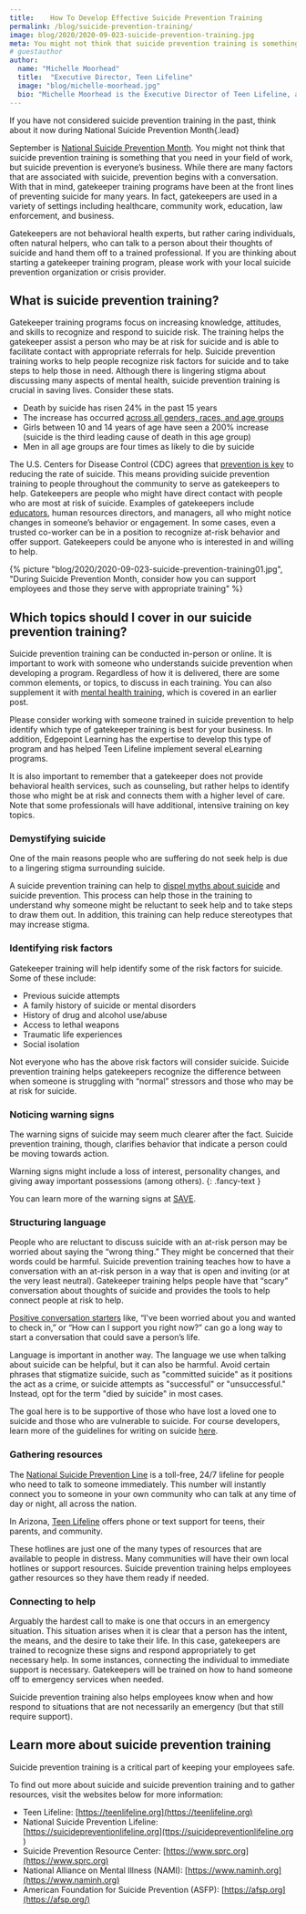 ```yaml
---
title:    How To Develop Effective Suicide Prevention Training
permalink: /blog/suicide-prevention-training/
image: blog/2020/2020-09-023-suicide-prevention-training.jpg
meta: You might not think that suicide prevention training is something that you need in your field of work, but suicide prevention is everyone’s business.
# guestauthor
author:
  name: "Michelle Moorhead"
  title:  "Executive Director, Teen Lifeline"
  image: "blog/michelle-moorhead.jpg"
  bio: "Michelle Moorhead is the Executive Director of Teen Lifeline, a 34 year old nonprofit focused on the prevention of youth suicide. Ms. Moorhead possesses a Master's Degree in Psychology from the University of Northern Colorado with an emphasis in adolescent psychology.  She is a state Licensed Professional Counselor and a Certified Crisis Counselor through the American Association of Suicidology. She has been working in the behavioral health field for the past 36 years. In 2004, she was named Arizona’s Executive Director of the Year by the Organization of Non-Profit Executives. She has extensive experience presenting at both the local and national level in the area of teen suicide prevention, crisis intervention, and utilizing volunteers."
---
```


If you have not considered suicide prevention training in the past, think about it now during National Suicide Prevention Month{.lead}

September is [National Suicide Prevention Month](https://suicidepreventionlifeline.org/promote-national-suicide-prevention-month/). You might not think that suicide prevention training is something that you need in your field of work, but suicide prevention is everyone’s business. While there are many factors that are associated with suicide, prevention begins with a conversation. With that in mind, gatekeeper training programs have been at the front lines of preventing suicide for many years. In fact, gatekeepers are used in a variety of settings including healthcare, community work, education, law enforcement, and business. 

Gatekeepers are not behavioral health experts, but rather caring individuals, often natural helpers, who can talk to a person about their thoughts of suicide and hand them off to a trained professional. If you are thinking about starting a gatekeeper training program, please work with your local suicide prevention organization or crisis provider.

## What is suicide prevention training? 

Gatekeeper training programs focus on increasing knowledge, attitudes, and skills to recognize and respond to suicide risk. The training helps the gatekeeper assist a person who may be at risk for suicide and is able to facilitate contact with appropriate referrals for help. Suicide prevention training works to help people recognize risk factors for suicide and to take steps to help those in need. Although there is lingering stigma about discussing many aspects of mental health, suicide prevention training is crucial in saving lives. 
Consider these stats.

* Death by suicide has risen 24% in the past 15 years
* The increase has occurred [across all genders, races, and age groups](https://www.usatoday.com/story/news/2016/04/22/suicide-rate-rise-us/83284568/)
* Girls between 10 and 14 years of age have seen a 200% increase (suicide is the third leading cause of death in this age group)
* Men in all age groups are four times as likely to die by suicide

The U.S. Centers for Disease Control (CDC) agrees that [prevention is key](https://www.cdc.gov/violenceprevention/pdf/asap_suicide_issue2-a.pdf) to reducing the rate of suicide. This means providing suicide prevention training to people throughout the community to serve as gatekeepers to help. Gatekeepers are people who might have direct contact with people who are most at risk of suicide. Examples of gatekeepers include [educators](https://teenlifeline.org/teen-topics/educators/), human resources directors, and managers, all who might notice changes in someone’s behavior or engagement. In some cases, even a trusted co-worker can be in a position to recognize at-risk behavior and offer support. Gatekeepers could be anyone who is interested in and willing to help.

{% picture "blog/2020/2020-09-023-suicide-prevention-training01.jpg", "During Suicide Prevention Month, consider how you can support employees and those they serve with appropriate training" %}

## Which topics should I cover in our suicide prevention training? 

Suicide prevention training can be conducted in-person or online. It is important to work with someone who understands suicide prevention when developing a program. Regardless of how it is delivered, there are some common elements, or topics, to discuss in each training. You can also supplement it with [mental health training](/blog/mental-health-training/), which is covered in an earlier post. 

Please consider working with someone trained in suicide prevention to help identify which type of gatekeeper training is best for your business. In addition, Edgepoint Learning has the expertise to develop this type of program and has helped Teen Lifeline implement several eLearning programs.

It is also important to remember that a gatekeeper does not provide behavioral health services, such as counseling, but rather helps to identify those who might be at risk and connects them with a higher level of care. Note that some professionals will have additional, intensive training on key topics. 

### Demystifying suicide

One of the main reasons people who are suffering do not seek help is due to a lingering stigma surrounding suicide. 

A suicide prevention training can help to [dispel myths about suicide](https://www.aetna.com/health-guide/suicide-myths-and-facts.html) and suicide prevention. This process can help those in the training to understand why someone might be reluctant to seek help and to take steps to draw them out. In addition, this training can help reduce stereotypes that may increase stigma.

### Identifying risk factors

Gatekeeper training will help identify some of the risk factors for suicide. Some of these include:

* Previous suicide attempts
* A family history of suicide or mental disorders
* History of drug and alcohol use/abuse
* Access to lethal weapons
* Traumatic life experiences
* Social isolation

Not everyone who has the above risk factors will consider suicide. Suicide prevention training helps gatekeepers recognize the difference between when someone is struggling with “normal” stressors and those who may be at risk for suicide.

### Noticing warning signs

The warning signs of suicide may seem much clearer after the fact. Suicide prevention training, though, clarifies behavior that indicate a person could be moving towards action. 

Warning signs might include a loss of interest, personality changes, and giving away important possessions (among others).
{: .fancy-text }


You can learn more of the warning signs at [SAVE](https://save.org/about-suicide/warning-signs-risk-factors-protective-factors/). 

### Structuring language

People who are reluctant to discuss suicide with an at-risk person may be worried about saying the “wrong thing.” They might be concerned that their words could be harmful. Suicide prevention training teaches how to have a conversation with an at-risk person in a way that is open and inviting (or at the very least neutral). Gatekeeper training helps people have that “scary” conversation about thoughts of suicide and provides the tools to help connect people at risk to help.

[Positive conversation starters](https://www.helpguide.org/articles/suicide-prevention/suicide-prevention.htm) like, “I've been worried about you and wanted to check in,” or “How can I support you right now?” can go a long way to start a conversation that could save a person’s life.

Language is important in another way. The language we use when talking about suicide can be helpful, but it can also be harmful. Avoid certain phrases that stigmatize suicide, such as "committed suicide" as it positions the act as a crime, or suicide attempts as "successful" or "unsuccessful." Instead, opt for the term "died by suicide" in most cases. 

The goal here is to be supportive of those who have lost a loved one to suicide and those who are vulnerable to suicide. For course developers, learn more of the guidelines for writing on suicide [here](https://reportingonsuicide.org/recommendations/#dodonts). 

### Gathering resources

The [National Suicide Prevention Line](https://suicidepreventionlifeline.org/) is a toll-free, 24/7 lifeline for people who need to talk to someone immediately. This number will instantly connect you to someone in your own community who can talk at any time of day or night, all across the nation. 

In Arizona, [Teen Lifeline](https://teenlifeline.org/) offers phone or text support for teens, their parents, and community.

These hotlines are just one of the many types of resources that are available to people in distress. Many communities will have their own local hotlines or support resources. Suicide prevention training helps employees gather resources so they have them ready if needed.

### Connecting to help

Arguably the hardest call to make is one that occurs in an emergency situation. This situation arises when it is clear that a person has the intent, the means, and the desire to take their life. In this case, gatekeepers are trained to recognize these signs and respond appropriately to get necessary help. In some instances, connecting the individual to immediate support is necessary. Gatekeepers will be trained on how to hand someone off to emergency services when needed.

Suicide prevention training also helps employees know when and how respond to situations that are not necessarily an emergency (but that still require support).

## Learn more about suicide prevention training 

Suicide prevention training is a critical part of keeping your employees safe. 

To find out more about suicide and suicide prevention training and to gather resources, visit the websites below for more information:

* Teen Lifeline: [https://teenlifeline.org](https://teenlifeline.org)
* National Suicide Prevention Lifeline: [https://suicidepreventionlifeline.org](ttps://suicidepreventionlifeline.org )
* Suicide Prevention Resource Center: [https://www.sprc.org](https://www.sprc.org)
* National Alliance on Mental Illness (NAMI): [https://www.naminh.org](https://www.naminh.org)
* American Foundation for Suicide Prevention (ASFP):  [https://afsp.org](https://afsp.org/)
